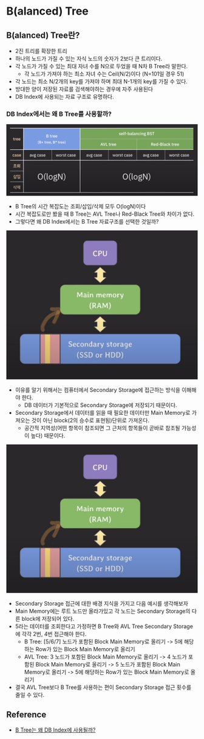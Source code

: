 # B(alanced) Tree
## B(alanced) Tree란?
- 2진 트리를 확장한 트리
- 하나의 노드가 가질 수 있는 자식 노드의 숫자가 2보다 큰 트리이다.
- 각 노드가 가질 수 있는 최대 자녀 수를 N으로 두었을 때 N차 B Tree라 말한다.
  - 각 노드가 가져야 하는 최소 자녀 수는 Ceil(N/2)이다 (N=101일 경우 51)
- 각 노드는 최소 N/2개의 key를 가져야 하며 최대 N-1개의 key를 가질 수 있다.
- 방대한 양이 저장된 자료를 검색해야하는 경우에 자주 사용된다
- DB Index에 사용되는 자료 구조로 유명하다.

### DB Index에서는 왜 B Tree를 사용할까?
![b-tree-tc.jpg](img/b-tree-tc.jpg)
- B Tree의 시간 복잡도는 조회/삽입/삭제 모두 O(logN)이다
- 시간 복잡도로만 봤을 때 B Tree는 AVL Tree나 Red-Black Tree와 차이가 없다.
- 그렇다면 왜 DB Index에서는 B Tree 자료구조를 선택한 것일까?

![computer-storage-system.jpg](img/computer-storage-system.jpg)
- 이유를 알기 위해서는 컴퓨터에서 Secondary Storage에 접근하는 방식을 이해해야 한다.
  - DB 데이터가 기본적으로 Secondary Storage에 저장되기 때문이다.
- Secondary Storage에서 데이터를 읽을 때 필요한 데이터만 Main Memory로 가져오는 것이 아닌 block(2의 승수로 표현됨)단위로 가져온다.
  - 공간적 지역성(어떤 항목이 참조되면 그 근처의 항목들이 곧바로 참조될 가능성이 높다) 때문이다.

![computer-storage-system.jpg](img/computer-storage-system.jpg)
- Secondary Storage 접근에 대한 배경 지식을 가지고 다음 예시를 생각해보자
- Main Memory에는 루트 노드만 올라가있고 각 노드는 Secondary Storage의 다른 block에 저장되어 있다.
- 5라는 데이터를 조회한다고 가정하면 B Tree와 AVL Tree Secondary Storage에 각각 2번, 4번 접근해야 한다.
  - B Tree: [5/6/7] 노드가 포함된 Block Main Memory로 올리기 -> 5에 해당하는 Row가 있는 Block Main Memory로 올리기
  - AVL Tree: 3 노드가 포함된 Block Main Memory로 올리기 -> 4 노드가 포함된 Block Main Memory로 올리기 -> 5 노드가 포함된 Block Main Memory로 올리기 -> 5에 해당하는 Row가 있는 Block Main Memory로 올리기
- 결국 AVL Tree보다 B Tree를 사용하는 편이 Secondary Storage 접근 횟수를 줄일 수 있다.


## Reference
- [B Tree는 왜 DB Index에 사용될까?](https://youtu.be/liPSnc6Wzfk?si=oldQQg4AAbxx-R2t)